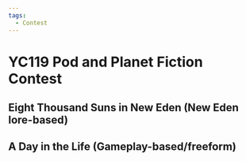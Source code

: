 ```yaml
---
tags:
  - Contest
---
```


# YC119 Pod and Planet Fiction Contest


## Eight Thousand Suns in New Eden (New Eden lore-based)

## A Day in the Life (Gameplay-based/freeform)